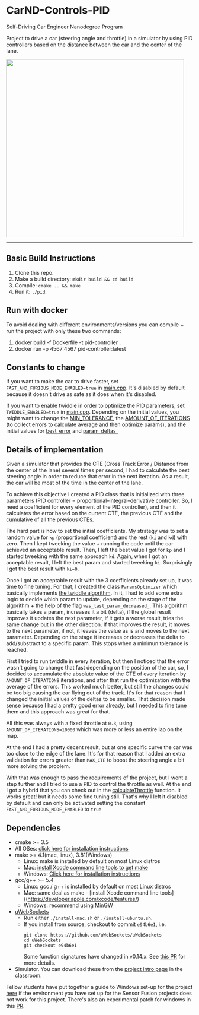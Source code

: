# CarND-Controls-PID
Self-Driving Car Engineer Nanodegree Program

Project to drive a car (steering angle and throttle) in a simulator by using PID controllers based on the distance between the car and the center of the lane.

<img src="./preview.gif"  width="480">

---

## Basic Build Instructions

1. Clone this repo.
2. Make a build directory: `mkdir build && cd build`
3. Compile: `cmake .. && make`
4. Run it: `./pid`. 

## Run with docker

To avoid dealing with different environments/versions you can compile + run the project with only these two commands:

1. docker build -f Dockerfile -t pid-controller .
2. docker run -p 4567:4567 pid-controller:latest

## Constants to change

If you want to make the car to drive faster, set `FAST_AND_FURIOUS_MODE_ENABLED=true` in [main.cpp](https://github.com/matiaslgh/CarND-PID-Control-Project/blob/3e612ed6254f1214752f0c618bdb0161225cb684/src/main.cpp#L18). It's disabled by default because it doesn't drive as safe as it does when it's disabled.

If you want to enable twiddle in order to optimize the PID parameters, set `TWIDDLE_ENABLED=true` in [main.cpp](https://github.com/matiaslgh/CarND-PID-Control-Project/blob/3e612ed6254f1214752f0c618bdb0161225cb684/src/main.cpp#L16). Depending on the initial values, you might want to change the [MIN_TOLERANCE](https://github.com/matiaslgh/CarND-PID-Control-Project/blob/3e612ed6254f1214752f0c618bdb0161225cb684/src/main.cpp#L15), the [AMOUNT_OF_ITERATIONS](https://github.com/matiaslgh/CarND-PID-Control-Project/blob/3e612ed6254f1214752f0c618bdb0161225cb684/src/main.cpp#L17) (to collect errors to calculate average and then optimize params), and the initial values for [best_error](https://github.com/matiaslgh/CarND-PID-Control-Project/blob/3e612ed6254f1214752f0c618bdb0161225cb684/src/params_optimizer.cpp#L11) and [param_deltas_](https://github.com/matiaslgh/CarND-PID-Control-Project/blob/3e612ed6254f1214752f0c618bdb0161225cb684/src/params_optimizer.cpp#L17)

## Details of implementation

Given a simulator that provides the CTE (Cross Track Error / Distance from the center of the lane) several times per second, I had to calculate the best steering angle in order to reduce that error in the next iteration. As a result, the car will be most of the time in the center of the lane.

To achieve this objective I created a PID class that is initialized with three parameters (PID controller = proportional–integral–derivative controller. So, I need a coefficient for every element of the PID controller), and then it calculates the error based on the current CTE, the previous CTE and the cumulative of all the previous CTEs.

The hard part is how to set the initial coefficients. My strategy was to set a random value for `kp` (proportional coefficient) and the rest (`ki` and `kd`) with zero. Then I kept tweeking the value + running the code until the car achieved an acceptable result. Then, I left the best value I got for `kp` and I started tweeking with the same approach `kd`. Again, when I got an acceptable result, I left the best param and started tweeking `ki`. Surprisingly I got the best result with `ki=0`.

Once I got an acceptable result with the 3 coefficients already set up, it was time to fine tuning. For that, I created the class `ParamsOptimizer` which basically implements [the twiddle algorithm](https://martin-thoma.com/twiddle/). In it, I had to add some extra logic to decide which param to update, depending on the stage of the algorithm + the help of the flag `was_last_param_decreased_`. This algorithm basically takes a param, increases it a bit (delta), if the global result improves it updates the next parameter, if it gets a worse result, tries the same change but in the other direction. If that improves the result, it moves to the next parameter, if not, it leaves the value as is and moves to the next parameter. Depending on the stage it increases or decreases the delta to add/substract to a specific param. This stops when a minimun tolerance is reached.

First I tried to run twiddle in every iteration, but then I noticed that the error wasn't going to change that fast depending on the position of the car, so, I decided to accumulate the absolute value of the CTE of every iteration by `AMOUNT_OF_ITERATIONS` iterations, and after that run the optimization with the average of the errors. This worked much better, but still the changes could be too big causing the car flying out of the track. It's for that reason that I changed the iniitial values of the deltas to be smaller. That decision made sense because I had a pretty good error already, but I needed to fine tune them and this approach was great for that.

All this was always with a fixed throttle at `0.3`, using `AMOUNT_OF_ITERATIONS=10000` which was more or less an entire lap on the map.

At the end I had a pretty decent result, but at one specific curve the car was too close to the edge of the lane. It's for that reason that I added an extra validation for errors greater than `MAX_CTE` to boost the steering angle a bit more solving the problem.

With that was enough to pass the requirements of the project, but I went a step further and I tried to use a PID to control the throttle as well. At the end I got a hybrid that you can check out in the [calculateThrottle](https://github.com/matiaslgh/CarND-PID-Control-Project/blob/3e612ed6254f1214752f0c618bdb0161225cb684/src/main.cpp#L42) function. It works great! but it needs some fine tuning still. That's why I left it disabled by default and can only be activated setting the constant `FAST_AND_FURIOUS_MODE_ENABLED` to `true`

## Dependencies

* cmake >= 3.5
 * All OSes: [click here for installation instructions](https://cmake.org/install/)
* make >= 4.1(mac, linux), 3.81(Windows)
  * Linux: make is installed by default on most Linux distros
  * Mac: [install Xcode command line tools to get make](https://developer.apple.com/xcode/features/)
  * Windows: [Click here for installation instructions](http://gnuwin32.sourceforge.net/packages/make.htm)
* gcc/g++ >= 5.4
  * Linux: gcc / g++ is installed by default on most Linux distros
  * Mac: same deal as make - [install Xcode command line tools]((https://developer.apple.com/xcode/features/)
  * Windows: recommend using [MinGW](http://www.mingw.org/)
* [uWebSockets](https://github.com/uWebSockets/uWebSockets)
  * Run either `./install-mac.sh` or `./install-ubuntu.sh`.
  * If you install from source, checkout to commit `e94b6e1`, i.e.
    ```
    git clone https://github.com/uWebSockets/uWebSockets 
    cd uWebSockets
    git checkout e94b6e1
    ```
    Some function signatures have changed in v0.14.x. See [this PR](https://github.com/udacity/CarND-MPC-Project/pull/3) for more details.
* Simulator. You can download these from the [project intro page](https://github.com/udacity/self-driving-car-sim/releases) in the classroom.

Fellow students have put together a guide to Windows set-up for the project [here](https://s3-us-west-1.amazonaws.com/udacity-selfdrivingcar/files/Kidnapped_Vehicle_Windows_Setup.pdf) if the environment you have set up for the Sensor Fusion projects does not work for this project. There's also an experimental patch for windows in this [PR](https://github.com/udacity/CarND-PID-Control-Project/pull/3).

